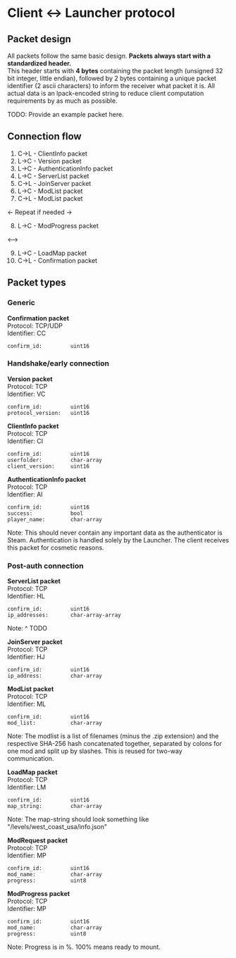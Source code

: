 # Client <-> Launcher protocol

## Packet design
All packets follow the same basic design.
**Packets always start with a standardized header.**<br>
This header starts with **4 bytes** containing the packet length (unsigned 32 bit integer, little endian), followed by 2 bytes containing a unique packet identifier (2 ascii characters) to inform the receiver what packet it is.
All actual data is an lpack-encoded string to reduce client computation requirements by as much as possible.

TODO: Provide an example packet here.


## Connection flow
1. C->L - ClientInfo packet
2. L->C - Version packet
3. L->C - AuthenticationInfo packet
4. L->C - ServerList packet
5. C->L - JoinServer packet
6. L->C - ModList packet
7. C->L - ModList packet

<- Repeat if needed ->

8. L->C - ModProgress packet

<-->

9. L->C - LoadMap packet
10. C->L - Confirmation packet


## Packet types
### Generic
**Confirmation packet**<br>
Protocol: TCP/UDP<br>
Identifier: CC
```
confirm_id:         uint16
```

### Handshake/early connection
**Version packet**<br>
Protocol: TCP<br>
Identifier: VC
```
confirm_id:         uint16
protocol_version:   uint16
```

**ClientInfo packet**<br>
Protocol: TCP<br>
Identifier: CI
```
confirm_id:         uint16
userfolder:         char-array
client_version:     uint16
```

**AuthenticationInfo packet**<br>
Protocol: TCP<br>
Identifier: AI
```
confirm_id:         uint16
success:            bool
player_name:        char-array
```
Note: This should never contain any important data as the authenticator is Steam.
Authentication is handled solely by the Launcher. The client receives this packet for cosmetic reasons.

### Post-auth connection
**ServerList packet**<br>
Protocol: TCP<br>
Identifier: HL
```
confirm_id:         uint16
ip_addresses:       char-array-array
```
Note: ^ TODO

**JoinServer packet**<br>
Protocol: TCP<br>
Identifier: HJ
```
confirm_id:         uint16
ip_address:         char-array
```

**ModList packet**<br>
Protocol: TCP<br>
Identifier: ML
```
confirm_id:         uint16
mod_list:           char-array
```
Note: The modlist is a list of filenames (minus the .zip extension) and the respective SHA-256 hash concatenated together, separated by colons for one mod and split up by slashes.
This is reused for two-way communication.

**LoadMap packet**<br>
Protocol: TCP<br>
Identifier: LM
```
confirm_id:         uint16
map_string:         char-array
```
Note: The map-string should look something like "/levels/west_coast_usa/info.json"

**ModRequest packet**<br>
Protocol: TCP<br>
Identifier: MP
```
confirm_id:         uint16
mod_name:           char-array
progress:           uint8
```

**ModProgress packet**<br>
Protocol: TCP<br>
Identifier: MP
```
confirm_id:         uint16
mod_name:           char-array
progress:           uint8
```
Note: Progress is in %. 100% means ready to mount.
